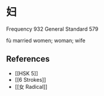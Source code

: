 # 妇
Frequency 932
General Standard 579

fù
married women; woman; wife

## References
- [[HSK 5]]
- [[6 Strokes]]
- [[女 Radical]]